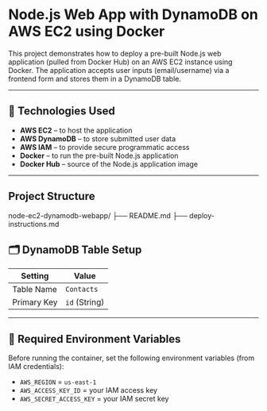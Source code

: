 # Node.js Web App with DynamoDB on AWS EC2 using Docker

This project demonstrates how to deploy a pre-built Node.js web application (pulled from Docker Hub) on an AWS EC2 instance using Docker. The application accepts user inputs (email/username) via a frontend form and stores them in a DynamoDB table.

---

## 🔧 Technologies Used

- **AWS EC2** – to host the application
- **AWS DynamoDB** – to store submitted user data
- **AWS IAM** – to provide secure programmatic access
- **Docker** – to run the pre-built Node.js application
- **Docker Hub** – source of the Node.js application image

---
## Project Structure

node-ec2-dynamodb-webapp/
├── README.md
├── deploy-instructions.md


## 🗂️ DynamoDB Table Setup

| Setting       | Value     |
|---------------|-----------|
| Table Name    | `Contacts`|
| Primary Key   | `id` (String)|

---

## 🔐 Required Environment Variables

Before running the container, set the following environment variables (from IAM credentials):

- `AWS_REGION` = `us-east-1`
- `AWS_ACCESS_KEY_ID` = your IAM access key
- `AWS_SECRET_ACCESS_KEY` = your IAM secret key


